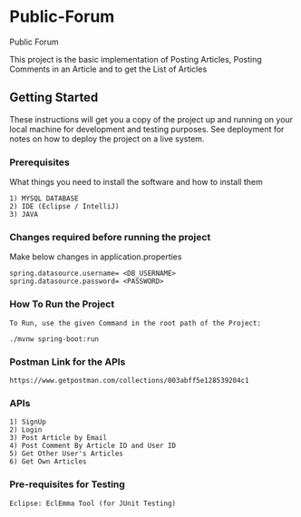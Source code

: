 # Public-Forum
Public Forum

This project is the basic implementation of Posting Articles, Posting Comments in an Article and to get the List of Articles

## Getting Started

These instructions will get you a copy of the project up and running on your local machine for development and testing purposes. See deployment for notes on how to deploy the project on a live system.

### Prerequisites

What things you need to install the software and how to install them

```
1) MYSQL DATABASE
2) IDE (Eclipse / IntelliJ)
3) JAVA
```

### Changes required before running the project

Make below changes in application.properties

```
spring.datasource.username= <DB_USERNAME>
spring.datasource.password= <PASSWORD>

```


### How To Run the Project


```
To Run, use the given Command in the root path of the Project: 

./mvnw spring-boot:run
```

### Postman Link for the APIs

```
https://www.getpostman.com/collections/003abff5e128539204c1
```

### APIs 

```
1) SignUp
2) Login 
3) Post Article by Email
4) Post Comment By Article ID and User ID
5) Get Other User's Articles
6) Get Own Articles
```

### Pre-requisites for Testing

```
Eclipse: EclEmma Tool (for JUnit Testing)
```
